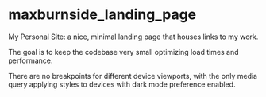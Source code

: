# maxburnside_landing_page
My Personal Site: a nice, minimal landing page that houses links to my work.

The goal is to keep the codebase very small optimizing load times and performance.

There are no breakpoints for different device viewports, with the only media query applying styles to devices with dark mode preference enabled.
